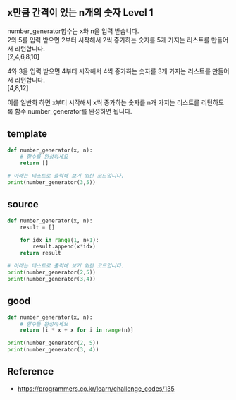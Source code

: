 ## x만큼 간격이 있는 n개의 숫자 Level 1

number_generator함수는 x와 n을 입력 받습니다.  
2와 5를 입력 받으면 2부터 시작해서 2씩 증가하는 숫자를 5개 가지는 리스트를 만들어서 리턴합니다.  
[2,4,6,8,10]  

4와 3을 입력 받으면 4부터 시작해서 4씩 증가하는 숫자를 3개 가지는 리스트를 만들어서 리턴합니다.  
[4,8,12]  

이를 일반화 하면 x부터 시작해서 x씩 증가하는 숫자를 n개 가지는 리스트를 리턴하도록 함수 number_generator를 완성하면 됩니다.  


## template
```python
def number_generator(x, n):
    # 함수를 완성하세요
    return []

# 아래는 테스트로 출력해 보기 위한 코드입니다.
print(number_generator(3,5))
```

## source
```python
def number_generator(x, n):
    result = []

    for idx in range(1, n+1):
        result.append(x*idx)
    return result

# 아래는 테스트로 출력해 보기 위한 코드입니다.
print(number_generator(2,5))
print(number_generator(3,4))
```

## good
```python
def number_generator(x, n):
    # 함수를 완성하세요
    return [i * x + x for i in range(n)]

print(number_generator(2, 5))
print(number_generator(3, 4))
```

## Reference
* https://programmers.co.kr/learn/challenge_codes/135
